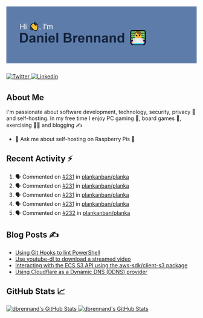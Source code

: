 <!--
Header generated using: https://reheader.glitch.me
RGB colours below:
Intro Text Colour: 241, 243, 244
Background Colour: 93, 124, 169
Text Colour: 20, 35, 60
-->

# ![Hi 👋, I'm Daniel Brennand 👨‍💻](banner.png)

<a href="https://twitter.com/dbrenuk" target="_blank">
<img src="https://img.shields.io/badge/twitter-%2300acee.svg?&style=for-the-badge&logo=twitter&logoColor=white" alt="Twitter" style="margin-bottom: 5px;" />
</a>
<a href="https://linkedin.com/in/dbrenuk" target="_blank">
<img src="https://img.shields.io/badge/linkedin-%231E77B5.svg?&style=for-the-badge&logo=linkedin&logoColor=white" alt="Linkedin" style="margin-bottom: 5px;" />
</a>

## About Me

I'm passionate about software development, technology, security, privacy 🔐 and self-hosting. In my free time I enjoy PC gaming 👾, board games 🎲, exercising 🏃‍♂️ and blogging ✍

<!--
GitHub icon for virustotal-python:
<a href="https://github.com/dbrennand/virustotal-python" target="_blank"> <img src="https://img.shields.io/github/stars/dbrennand/virustotal-python?label=virustotal-python&style=social" alt="virustotal-python"/></a>
-->

* 💬 Ask me about self-hosting on Raspberry Pis 🥧

## Recent Activity ⚡

<!--START_SECTION:activity-->
1. 🗣 Commented on [#231](https://github.com/plankanban/planka/issues/231) in [plankanban/planka](https://github.com/plankanban/planka)
2. 🗣 Commented on [#231](https://github.com/plankanban/planka/issues/231) in [plankanban/planka](https://github.com/plankanban/planka)
3. 🗣 Commented on [#231](https://github.com/plankanban/planka/issues/231) in [plankanban/planka](https://github.com/plankanban/planka)
4. 🗣 Commented on [#231](https://github.com/plankanban/planka/issues/231) in [plankanban/planka](https://github.com/plankanban/planka)
5. 🗣 Commented on [#232](https://github.com/plankanban/planka/issues/232) in [plankanban/planka](https://github.com/plankanban/planka)
<!--END_SECTION:activity-->

## Blog Posts ✍

<!-- BLOG-POST-LIST:START -->
- [Using Git Hooks to lint PowerShell](https://danielbrennand.com/blog/git-hook-powershell/)
- [Use youtube-dl to download a streamed video](https://danielbrennand.com/blog/download-streamed-video/)
- [Interacting with the ECS S3 API using the aws-sdk/client-s3 package](https://danielbrennand.com/blog/aws-sdk-s3/)
- [Using Cloudflare as a Dynamic DNS &lpar;DDNS&rpar; provider](https://danielbrennand.com/blog/cloudflare-ddns/)
<!-- BLOG-POST-LIST:END -->

## GitHub Stats 📈

<!--
<img src="https://github-readme-stats.vercel.app/api?username=dbrennand&show_icons=true&count_private=true&hide_border=true&bg_color=5d7ca9&title_color=f1f3f4&text_color=f1f3f4&icon_color=14233C"/>

<img src="https://github-readme-stats.vercel.app/api/top-langs/?username=dbrennand&hide_border=true&layout=compact&bg_color=5d7ca9&title_color=f1f3f4&text_color=f1f3f4&icon_color=14233C"/>

<img src="https://github-readme-stats.vercel.app/api?username=dbrennand&show_icons=true&count_private=true&hide_border=true&title_color=5d7ca9&text_color=5d7ca9&icon_color=5d7ca9"/>
-->

<p>
    <a align="left" href="https://github.com/dbrennand/dbrennand">
        <img alt="dbrennand's GitHub Stats"  width="54%" src="https://github-readme-stats.vercel.app/api?username=dbrennand&show_icons=true&count_private=true&hide_border=true&title_color=14233C&text_color=14233C&icon_color=14233C">
    </a>
    <a align="right" href="https://github.com/dbrennand/dbrennand">
        <img alt="dbrennand's GitHub Stats"  width="45%" src="https://github-readme-stats.vercel.app/api/top-langs/?username=dbrennand&hide_border=true&layout=compact&title_color=14233C">
    </a>
</p>
